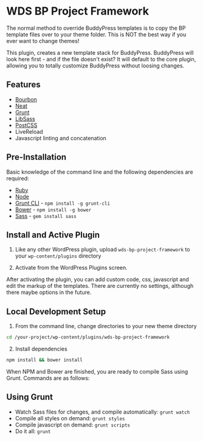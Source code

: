 # WDS BP Project Framework

The normal method to override BuddyPress templates is to copy the BP template files over to your theme folder. This is NOT the best way if you ever want to change themes!

This plugin, creates a new template stack for BuddyPress. BuddyPress will look here first - and if the file doesn't exist? It will default to the core plugin, allowing you to totally customize BuddyPress without loosing changes.

## Features
* [Bourbon](https://github.com/thoughtbot/bourbon)
* [Neat](https://github.com/thoughtbot/neat)
* [Grunt](https://github.com/gruntjs/grunt)
* [LibSass](https://github.com/sindresorhus/grunt-sass)
* [PostCSS](https://github.com/postcss/postcss)
* LiveReload
* Javascript linting and concatenation

## Pre-Installation

Basic knowledge of the command line and the following dependencies are required:

* [Ruby](https://www.ruby-lang.org/en/documentation/installation/)
* [Node](http://nodejs.org/)
* [Grunt CLI](https://www.npmjs.com/package/grunt-cli) - `npm install -g grunt-cli`
* [Bower](http://bower.io/) - `npm install -g bower`
* [Sass](http://sass-lang.com/install) - `gem install sass`

## Install and Active Plugin

1) Like any other WordPress plugin, upload ```wds-bp-project-framework``` to your ```wp-content/plugins``` directory

2) Activate from the WordPress Plugins screen.

After activating the plugin, you can add custom code, css, javascript and edit the markup of the templates. There are currently no settings, although there maybe options in the future.

## Local Development Setup

1) From the command line, change directories to your new theme directory

```bash
cd /your-project/wp-content/plugins/wds-bp-project-framework
```

2) Install dependencies

```bash
npm install && bower install
```

When NPM and Bower are finished, you are ready to compile Sass using Grunt. Commands are as follows:

## Using Grunt

* Watch Sass files for changes, and compile automatically: ```grunt watch```
* Compile all styles on demand: ```grunt styles```
* Compile javascript on demand: ```grunt scripts```
* Do it all: ```grunt```
